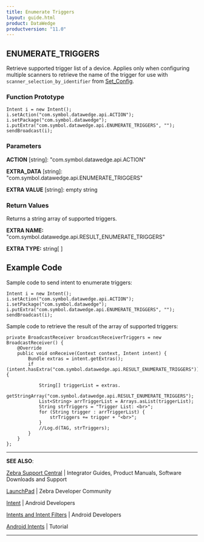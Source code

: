 ```yaml
---
title: Enumerate Triggers
layout: guide.html
product: DataWedge
productversion: "11.0"
---
```


## ENUMERATE_TRIGGERS

Retrieve supported trigger list of a device. Applies only when configuring multiple scanners to retrieve the name of the trigger for use with `scanner_selection_by_identifier` from [Set_Config](../setconfig).

### Function Prototype

    Intent i = new Intent();
    i.setAction("com.symbol.datawedge.api.ACTION");
    i.setPackage("com.symbol.datawedge");
    i.putExtra("com.symbol.datawedge.api.ENUMERATE_TRIGGERS", "");
    sendBroadcast(i);

### Parameters

**ACTION** [string]: "com.symbol.datawedge.api.ACTION"

**EXTRA_DATA** [string]: "com.symbol.datawedge.api.ENUMERATE_TRIGGERS"

**EXTRA VALUE** [string]: empty string

### Return Values

Returns a string array of supported triggers.

**EXTRA NAME:** "com.symbol.datawedge.api.RESULT_ENUMERATE_TRIGGERS"

**EXTRA TYPE:** string[ ]

## Example Code

Sample code to send intent to enumerate triggers:

    Intent i = new Intent();
    i.setAction("com.symbol.datawedge.api.ACTION");
    i.setPackage("com.symbol.datawedge");
    i.putExtra("com.symbol.datawedge.api.ENUMERATE_TRIGGERS", "");
    sendBroadcast(i);

Sample code to retrieve the result of the array of supported triggers:

    private BroadcastReceiver broadcastReceiverTriggers = new BroadcastReceiver() {
        @Override
        public void onReceive(Context context, Intent intent) {
            Bundle extras = intent.getExtras();
            if (intent.hasExtra("com.symbol.datawedge.api.RESULT_ENUMERATE_TRIGGERS")) {

                String[] triggerList = extras.
                        getStringArray("com.symbol.datawedge.api.RESULT_ENUMERATE_TRIGGERS");
                List<String> arrTriggerList = Arrays.asList(triggerList);
                String strTriggers = "Trigger List: <br>";
                for (String trigger : arrTriggerList) {
                    strTriggers += trigger + "<br>";
                }
                //Log.d(TAG, strTriggers);
            }
        }
    };

---

**SEE ALSO**:

[Zebra Support Central](https://www.zebra.com/us/en/support-downloads.html) | Integrator Guides, Product Manuals, Software Downloads and Support

[LaunchPad](https://developer.zebra.com/welcome) | Zebra Developer Community

[Intent](https://developer.android.com/reference/android/content/Intent.html) | Android Developers

[Intents and Intent Filters](http://developer.android.com/guide/components/intents-filters.html) | Android Developers

[Android Intents](http://www.vogella.com/tutorials/AndroidIntent/article.html) | Tutorial

---
